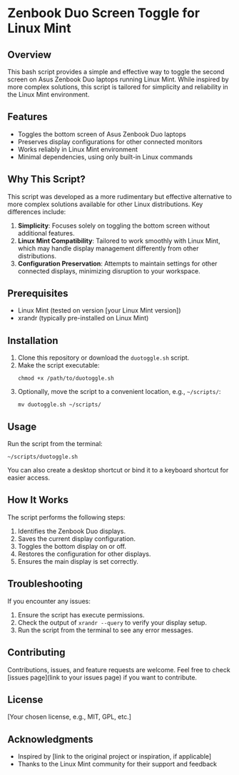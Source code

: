 # Zenbook Duo Screen Toggle for Linux Mint

## Overview

This bash script provides a simple and effective way to toggle the second screen on Asus Zenbook Duo laptops running Linux Mint. While inspired by more complex solutions, this script is tailored for simplicity and reliability in the Linux Mint environment.

## Features

- Toggles the bottom screen of Asus Zenbook Duo laptops
- Preserves display configurations for other connected monitors
- Works reliably in Linux Mint environment
- Minimal dependencies, using only built-in Linux commands

## Why This Script?

This script was developed as a more rudimentary but effective alternative to more complex solutions available for other Linux distributions. Key differences include:

1. **Simplicity**: Focuses solely on toggling the bottom screen without additional features.
2. **Linux Mint Compatibility**: Tailored to work smoothly with Linux Mint, which may handle display management differently from other distributions.
3. **Configuration Preservation**: Attempts to maintain settings for other connected displays, minimizing disruption to your workspace.

## Prerequisites

- Linux Mint (tested on version [your Linux Mint version])
- xrandr (typically pre-installed on Linux Mint)

## Installation

1. Clone this repository or download the `duotoggle.sh` script.
2. Make the script executable:
   ```
   chmod +x /path/to/duotoggle.sh
   ```
3. Optionally, move the script to a convenient location, e.g., `~/scripts/`:
   ```
   mv duotoggle.sh ~/scripts/
   ```

## Usage

Run the script from the terminal:

```
~/scripts/duotoggle.sh
```

You can also create a desktop shortcut or bind it to a keyboard shortcut for easier access.

## How It Works

The script performs the following steps:

1. Identifies the Zenbook Duo displays.
2. Saves the current display configuration.
3. Toggles the bottom display on or off.
4. Restores the configuration for other displays.
5. Ensures the main display is set correctly.

## Troubleshooting

If you encounter any issues:

1. Ensure the script has execute permissions.
2. Check the output of `xrandr --query` to verify your display setup.
3. Run the script from the terminal to see any error messages.

## Contributing

Contributions, issues, and feature requests are welcome. Feel free to check [issues page](link to your issues page) if you want to contribute.

## License

[Your chosen license, e.g., MIT, GPL, etc.]

## Acknowledgments

- Inspired by [link to the original project or inspiration, if applicable]
- Thanks to the Linux Mint community for their support and feedback
